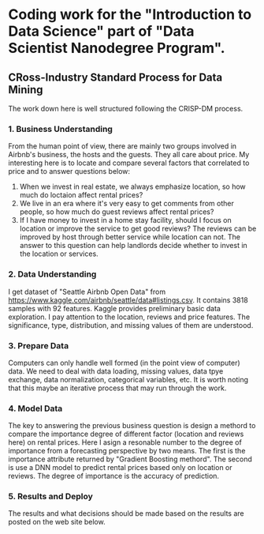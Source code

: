 # Coding work for the "Introduction to Data Science" part of "Data Scientist Nanodegree Program".

## CRoss-Industry Standard Process for Data Mining
  The work down here is well structured following the CRISP-DM process.
### 1. Business Understanding
  From the human point of view, there are mainly two groups involved in Airbnb's business, the hosts and the guests. They all care about price. My interesting here is to locate and compare several factors that correlated to price and to answer questions below:
1. When we invest in real estate, we always emphasize location, so how much do loctaion affect rental prices?  
2. We live in an era where it's very easy to get comments from other people, so how much do guest reviews affect rental prices?  
3. If I have money to invest in a home stay facility, should I focus on location or improve the service to get good reviews? The reviews can be improved by host through better service while location can not. The answer to this question can help landlords decide whether to invest in the location or services.

### 2. Data Understanding
  I get dataset of "Seattle Airbnb Open Data" from https://www.kaggle.com/airbnb/seattle/data#listings.csv. It contains 3818 samples with 92 features. Kaggle provides preliminary basic data exploration. I pay attention to the location, reviews and price features. The significance, type, distribution, and missing values of them are understood.
  
### 3. Prepare Data
  Computers can only handle well formed (in the point view of computer) data. We need to deal with data loading, missing values, data tpye exchange, data normalization, categorical variables, etc. It is worth noting that this maybe an iterative process that may run through the work. 
  
### 4. Model Data
  The key to answering the previous business question is design a methord to compare the importance degree of different factor (location and reviews here) on rental prices. Here I asign a resonable number to the degree of importance from a forecasting perspective by two means. The first is the importance attribute returned by "Gradient Boosting methord". The second is use a DNN model to predict rental prices based only on location or reviews. The degree of importance is the accuracy of prediction.  
  
### 5. Results and Deploy
  The results and what decisions should be made based on the results are posted on the web site below. 
